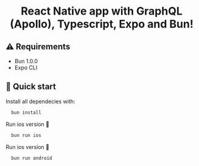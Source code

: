 <h1 align="center">React Native app with GraphQL (Apollo), Typescript, Expo and Bun!</h1>

## ⚠️ Requirements

- Bun 1.0.0
- Expo CLI

## 🚀 Quick start

Install all dependecies with:

```bash
  bun install
```

Run ios version 🍎

```bash
  bun run ios
```

Run ios version 🤖

```bash
  bun run android
```
